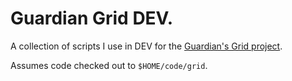 # Guardian Grid DEV.

A collection of scripts I use in DEV for the [Guardian's Grid project](https://github.com/guardian/grid).

Assumes code checked out to `$HOME/code/grid`.

